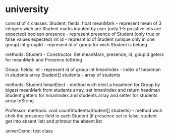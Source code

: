 # university
consist of 4 classes:
Student:
  fields:
    float meanMark - represent mean of 3 integers wich are Student marks inputed by user
    (only 1-5 posstive ints are expected)
    boolean presence - represent presence of Student (only true or false values expected)
    int id - represnt id of Student (unique only in one group)
    int groupId - represent id of group for wich Student is belong
    
  methods:
    Student - Constructor. Set meanMark, presence, id, goupId
    geters for meanMark and Presence
    toString
    
Group:
  fields:
     int - represent id of group
     int hmanIndex - index of headman in students array
     Student[] students - array of students
  
  methods:
    Student hmanElect - method wich elect a headmen for Group by bigest meanMark from students array, set hmanIndex and 
    return headman Student
    getters for hmanIndex and students array and setter for students array
    toString
    
Professor:
  methods:
    void countStudents(Student[] students) - method wich chek the presence field in each Student (if presence set to
    false, student get into absent list) and printout the absent list

univerDemo: test class
    
